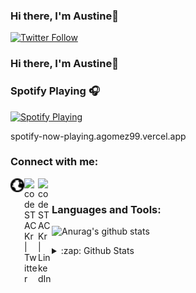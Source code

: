 ### Hi there, I'm Austine👋

[![Twitter Follow](https://img.shields.io/twitter/follow/austine_gomez?color=1DA1F2&logo=twitter&style=for-the-badge)](https://twitter.com/intent/follow?screen_name=austine_gomez)
### Hi there, I'm Austine👋


### Spotify Playing 🎧
[<img src="https://spotify-now-playing.agomez99.vercel.app/api/spotify-playing" alt=" Spotify Playing" width="350" />](https://open.spotify.com/user/126549782)


spotify-now-playing.agomez99.vercel.app


### Connect with me:

[<img align="left" alt="codeSTACKr.com" width="22px" src="https://raw.githubusercontent.com/iconic/open-iconic/master/svg/globe.svg" />][website]

[<img align="left" alt="codeSTACKr | Twitter" width="22px" src="https://cdn.jsdelivr.net/npm/simple-icons@v3/icons/twitter.svg" />][twitter]
[<img align="left" alt="codeSTACKr | LinkedIn" width="22px" src="https://cdn.jsdelivr.net/npm/simple-icons@v3/icons/linkedin.svg" />][linkedin]


<br />

### Languages and Tools:


![Anurag's github stats](https://github-readme-stats.agomez99.vercel.app/api?username=agomez99&show_icons=true&theme=radical)


<details>
  <summary>:zap: Github Stats</summary>

  <img align="left" alt="agomez99's Github Stats" src="github-readme-stats.agomez99.vercel.app/api?username=agomez99&show_icons=true&hide_border=true" />

</details>

[website]: https://austinegomez.herokuapp.com/
[twitter]: https://twitter.com/austine_gomez
[linkedin]: https://www.linkedin.com/in/austine-gomez/

